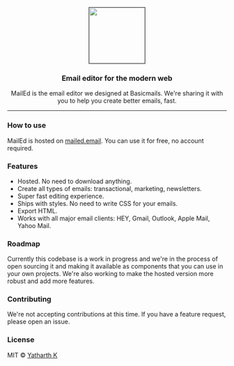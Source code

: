 <div align="center">
  <a href="https://mailed.email"><img src="https://xgjzloifyvgpbmyonaya.supabase.co/storage/v1/object/public/files/GpkM3s2o9h/JMz2jBwmC2" width="128" height="128" style="border: 1px solid #282828;"></a>
  <h3>Email editor for the modern web</h3>
  <p>MailEd is the email editor we designed at Basicmails. We're sharing it with you to help you create better emails, fast.</p>
</div>

---

### How to use

MailEd is hosted on [mailed.email](https://mailed.email). You can use it for free, no account required.

### Features

- Hosted. No need to download anything.
- Create all types of emails: transactional, marketing, newsletters.
- Super fast editing experience.
- Ships with styles. No need to write CSS for your emails.
- Export HTML.
- Works with all major email clients: HEY, Gmail, Outlook, Apple Mail, Yahoo Mail.

### Roadmap

Currently this codebase is a work in progress and we're in the process of open sourcing it and making it available as components that you can use in your own projects. We're also working to make the hosted version more robust and add more features.

### Contributing

We're not accepting contributions at this time. If you have a feature request, please open an issue.

### License

MIT © [Yatharth K](https://twitter.com/thebrokenfinger)
